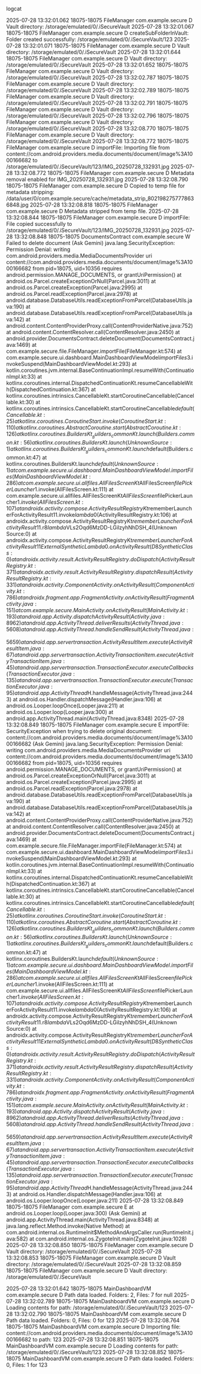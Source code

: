 logcat


2025-07-28 13:32:01.062 18075-18075 FileManager             com.example.secure                   D  Vault directory: /storage/emulated/0/.iSecureVault
2025-07-28 13:32:01.067 18075-18075 FileManager             com.example.secure                   D  createSubFolderInVault: Folder created successfully: /storage/emulated/0/.iSecureVault/123
2025-07-28 13:32:01.071 18075-18075 FileManager             com.example.secure                   D  Vault directory: /storage/emulated/0/.iSecureVault
2025-07-28 13:32:01.644 18075-18075 FileManager             com.example.secure                   D  Vault directory: /storage/emulated/0/.iSecureVault
2025-07-28 13:32:01.652 18075-18075 FileManager             com.example.secure                   D  Vault directory: /storage/emulated/0/.iSecureVault
2025-07-28 13:32:02.787 18075-18075 FileManager             com.example.secure                   D  Vault directory: /storage/emulated/0/.iSecureVault
2025-07-28 13:32:02.789 18075-18075 FileManager             com.example.secure                   D  Vault directory: /storage/emulated/0/.iSecureVault
2025-07-28 13:32:02.791 18075-18075 FileManager             com.example.secure                   D  Vault directory: /storage/emulated/0/.iSecureVault
2025-07-28 13:32:02.796 18075-18075 FileManager             com.example.secure                   D  Vault directory: /storage/emulated/0/.iSecureVault
2025-07-28 13:32:08.770 18075-18075 FileManager             com.example.secure                   D  Vault directory: /storage/emulated/0/.iSecureVault
2025-07-28 13:32:08.772 18075-18075 FileManager             com.example.secure                   D  importFile: Importing file from content://com.android.providers.media.documents/document/image%3A1000166682 to /storage/emulated/0/.iSecureVault/123/IMG_20250728_132931.jpg
2025-07-28 13:32:08.772 18075-18075 FileManager             com.example.secure                   D  Metadata removal enabled for IMG_20250728_132931.jpg
2025-07-28 13:32:08.790 18075-18075 FileManager             com.example.secure                   D  Copied to temp file for metadata stripping: /data/user/0/com.example.secure/cache/metadata_strip_8021982757778636848.jpg
2025-07-28 13:32:08.818 18075-18075 FileManager             com.example.secure                   D  Metadata stripped from temp file.
2025-07-28 13:32:08.844 18075-18075 FileManager             com.example.secure                   D  importFile: File copied successfully to /storage/emulated/0/.iSecureVault/123/IMG_20250728_132931.jpg
2025-07-28 13:32:08.848 18075-18075 DocumentsContract       com.example.secure                   W  Failed to delete document (Ask Gemini)
java.lang.SecurityException: Permission Denial: writing com.android.providers.media.MediaDocumentsProvider uri content://com.android.providers.media.documents/document/image%3A1000166682 from pid=18075, uid=10356 requires android.permission.MANAGE_DOCUMENTS, or grantUriPermission()
at android.os.Parcel.createExceptionOrNull(Parcel.java:3011)
at android.os.Parcel.createException(Parcel.java:2995)
at android.os.Parcel.readException(Parcel.java:2978)
at android.database.DatabaseUtils.readExceptionFromParcel(DatabaseUtils.java:190)
at android.database.DatabaseUtils.readExceptionFromParcel(DatabaseUtils.java:142)
at android.content.ContentProviderProxy.call(ContentProviderNative.java:752)
at android.content.ContentResolver.call(ContentResolver.java:2450)
at android.provider.DocumentsContract.deleteDocument(DocumentsContract.java:1469)
at com.example.secure.file.FileManager.importFile(FileManager.kt:574)
at com.example.secure.ui.dashboard.MainDashboardViewModel$importFiles$3.invokeSuspend(MainDashboardViewModel.kt:293)
at kotlin.coroutines.jvm.internal.BaseContinuationImpl.resumeWith(ContinuationImpl.kt:33)
at kotlinx.coroutines.internal.DispatchedContinuationKt.resumeCancellableWith(DispatchedContinuation.kt:367)
at kotlinx.coroutines.intrinsics.CancellableKt.startCoroutineCancellable(Cancellable.kt:30)
at kotlinx.coroutines.intrinsics.CancellableKt.startCoroutineCancellable$default(Cancellable.kt:25)
at kotlinx.coroutines.CoroutineStart.invoke(CoroutineStart.kt:110)
at kotlinx.coroutines.AbstractCoroutine.start(AbstractCoroutine.kt:126)
at kotlinx.coroutines.BuildersKt__Builders_commonKt.launch(Builders.common.kt:56)
at kotlinx.coroutines.BuildersKt.launch(Unknown Source:1)
at kotlinx.coroutines.BuildersKt__Builders_commonKt.launch$default(Builders.common.kt:47)
at kotlinx.coroutines.BuildersKt.launch$default(Unknown Source:1)
at com.example.secure.ui.dashboard.MainDashboardViewModel.importFiles(MainDashboardViewModel.kt:286)
at com.example.secure.ui.allfiles.AllFilesScreenKt$AllFilesScreen$filePickerLauncher$1.invoke(AllFilesScreen.kt:111)
at com.example.secure.ui.allfiles.AllFilesScreenKt$AllFilesScreen$filePickerLauncher$1.invoke(AllFilesScreen.kt:107)
at androidx.activity.compose.ActivityResultRegistryKt$rememberLauncherForActivityResult$1$1.invoke$lambda$0(ActivityResultRegistry.kt:106)
at androidx.activity.compose.ActivityResultRegistryKt$rememberLauncherForActivityResult$1$1.$r8$lambda$VLs2Oqd6MzDD-LGilzyhNhDSH_4(Unknown Source:0)
at androidx.activity.compose.ActivityResultRegistryKt$rememberLauncherForActivityResult$1$1$$ExternalSyntheticLambda0.onActivityResult(D8$$SyntheticClass:0)
at androidx.activity.result.ActivityResultRegistry.doDispatch(ActivityResultRegistry.kt:371)
at androidx.activity.result.ActivityResultRegistry.dispatchResult(ActivityResultRegistry.kt:331)
at androidx.activity.ComponentActivity.onActivityResult(ComponentActivity.kt:786)
at androidx.fragment.app.FragmentActivity.onActivityResult(FragmentActivity.java:151)
at com.example.secure.MainActivity.onActivityResult(MainActivity.kt:193)
at android.app.Activity.dispatchActivityResult(Activity.java:8962)
at android.app.ActivityThread.deliverResults(ActivityThread.java:5608)
at android.app.ActivityThread.handleSendResult(ActivityThread.java:5659)
at android.app.servertransaction.ActivityResultItem.execute(ActivityResultItem.java:67)
at android.app.servertransaction.ActivityTransactionItem.execute(ActivityTransactionItem.java:45)
at android.app.servertransaction.TransactionExecutor.executeCallbacks(TransactionExecutor.java:135)
at android.app.servertransaction.TransactionExecutor.execute(TransactionExecutor.java:95)
at android.app.ActivityThread$H.handleMessage(ActivityThread.java:2443)
at android.os.Handler.dispatchMessage(Handler.java:106)
at android.os.Looper.loopOnce(Looper.java:211)
at android.os.Looper.loop(Looper.java:300)
at android.app.ActivityThread.main(ActivityThread.java:8348)
2025-07-28 13:32:08.849 18075-18075 FileManager             com.example.secure                   E  importFile: SecurityException when trying to delete original document: content://com.android.providers.media.documents/document/image%3A1000166682 (Ask Gemini)
java.lang.SecurityException: Permission Denial: writing com.android.providers.media.MediaDocumentsProvider uri content://com.android.providers.media.documents/document/image%3A1000166682 from pid=18075, uid=10356 requires android.permission.MANAGE_DOCUMENTS, or grantUriPermission()
at android.os.Parcel.createExceptionOrNull(Parcel.java:3011)
at android.os.Parcel.createException(Parcel.java:2995)
at android.os.Parcel.readException(Parcel.java:2978)
at android.database.DatabaseUtils.readExceptionFromParcel(DatabaseUtils.java:190)
at android.database.DatabaseUtils.readExceptionFromParcel(DatabaseUtils.java:142)
at android.content.ContentProviderProxy.call(ContentProviderNative.java:752)
at android.content.ContentResolver.call(ContentResolver.java:2450)
at android.provider.DocumentsContract.deleteDocument(DocumentsContract.java:1469)
at com.example.secure.file.FileManager.importFile(FileManager.kt:574)
at com.example.secure.ui.dashboard.MainDashboardViewModel$importFiles$3.invokeSuspend(MainDashboardViewModel.kt:293)
at kotlin.coroutines.jvm.internal.BaseContinuationImpl.resumeWith(ContinuationImpl.kt:33)
at kotlinx.coroutines.internal.DispatchedContinuationKt.resumeCancellableWith(DispatchedContinuation.kt:367)
at kotlinx.coroutines.intrinsics.CancellableKt.startCoroutineCancellable(Cancellable.kt:30)
at kotlinx.coroutines.intrinsics.CancellableKt.startCoroutineCancellable$default(Cancellable.kt:25)
at kotlinx.coroutines.CoroutineStart.invoke(CoroutineStart.kt:110)
at kotlinx.coroutines.AbstractCoroutine.start(AbstractCoroutine.kt:126)
at kotlinx.coroutines.BuildersKt__Builders_commonKt.launch(Builders.common.kt:56)
at kotlinx.coroutines.BuildersKt.launch(Unknown Source:1)
at kotlinx.coroutines.BuildersKt__Builders_commonKt.launch$default(Builders.common.kt:47)
at kotlinx.coroutines.BuildersKt.launch$default(Unknown Source:1)
at com.example.secure.ui.dashboard.MainDashboardViewModel.importFiles(MainDashboardViewModel.kt:286)
at com.example.secure.ui.allfiles.AllFilesScreenKt$AllFilesScreen$filePickerLauncher$1.invoke(AllFilesScreen.kt:111)
at com.example.secure.ui.allfiles.AllFilesScreenKt$AllFilesScreen$filePickerLauncher$1.invoke(AllFilesScreen.kt:107)
at androidx.activity.compose.ActivityResultRegistryKt$rememberLauncherForActivityResult$1$1.invoke$lambda$0(ActivityResultRegistry.kt:106)
at androidx.activity.compose.ActivityResultRegistryKt$rememberLauncherForActivityResult$1$1.$r8$lambda$VLs2Oqd6MzDD-LGilzyhNhDSH_4(Unknown Source:0)
at androidx.activity.compose.ActivityResultRegistryKt$rememberLauncherForActivityResult$1$1$$ExternalSyntheticLambda0.onActivityResult(D8$$SyntheticClass:0)
at androidx.activity.result.ActivityResultRegistry.doDispatch(ActivityResultRegistry.kt:371)
at androidx.activity.result.ActivityResultRegistry.dispatchResult(ActivityResultRegistry.kt:331)
at androidx.activity.ComponentActivity.onActivityResult(ComponentActivity.kt:786)
at androidx.fragment.app.FragmentActivity.onActivityResult(FragmentActivity.java:151)
at com.example.secure.MainActivity.onActivityResult(MainActivity.kt:193)
at android.app.Activity.dispatchActivityResult(Activity.java:8962)
at android.app.ActivityThread.deliverResults(ActivityThread.java:5608)
at android.app.ActivityThread.handleSendResult(ActivityThread.java:5659)
at android.app.servertransaction.ActivityResultItem.execute(ActivityResultItem.java:67)
at android.app.servertransaction.ActivityTransactionItem.execute(ActivityTransactionItem.java:45)
at android.app.servertransaction.TransactionExecutor.executeCallbacks(TransactionExecutor.java:135)
at android.app.servertransaction.TransactionExecutor.execute(TransactionExecutor.java:95)
at android.app.ActivityThread$H.handleMessage(ActivityThread.java:2443)
at android.os.Handler.dispatchMessage(Handler.java:106)
at android.os.Looper.loopOnce(Looper.java:211)
2025-07-28 13:32:08.849 18075-18075 FileManager             com.example.secure                   E  	at android.os.Looper.loop(Looper.java:300) (Ask Gemini)
at android.app.ActivityThread.main(ActivityThread.java:8348)
at java.lang.reflect.Method.invoke(Native Method)
at com.android.internal.os.RuntimeInit$MethodAndArgsCaller.run(RuntimeInit.java:582)
at com.android.internal.os.ZygoteInit.main(ZygoteInit.java:1028)
2025-07-28 13:32:08.850 18075-18075 FileManager             com.example.secure                   D  Vault directory: /storage/emulated/0/.iSecureVault
2025-07-28 13:32:08.853 18075-18075 FileManager             com.example.secure                   D  Vault directory: /storage/emulated/0/.iSecureVault
2025-07-28 13:32:08.859 18075-18075 FileManager             com.example.secure                   D  Vault directory: /storage/emulated/0/.iSecureVault


2025-07-28 13:32:01.642 18075-18075 MainDashboardVM         com.example.secure                   D  Path data loaded. Folders: 2, Files: 7 for null
2025-07-28 13:32:02.789 18075-18075 MainDashboardVM         com.example.secure                   D  Loading contents for path: /storage/emulated/0/.iSecureVault/123
2025-07-28 13:32:02.790 18075-18075 MainDashboardVM         com.example.secure                   D  Path data loaded. Folders: 0, Files: 0 for 123
2025-07-28 13:32:08.764 18075-18075 MainDashboardVM         com.example.secure                   D  Importing file: content://com.android.providers.media.documents/document/image%3A1000166682 to path: 123
2025-07-28 13:32:08.851 18075-18075 MainDashboardVM         com.example.secure                   D  Loading contents for path: /storage/emulated/0/.iSecureVault/123
2025-07-28 13:32:08.852 18075-18075 MainDashboardVM         com.example.secure                   D  Path data loaded. Folders: 0, Files: 1 for 123
